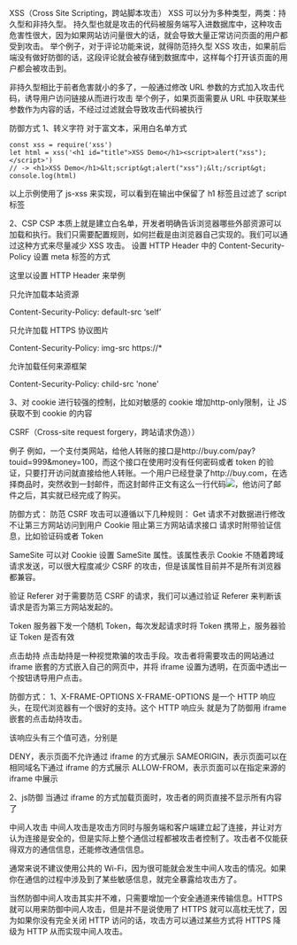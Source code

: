 XSS（Cross Site Scripting，跨站脚本攻击）
XSS 可以分为多种类型，两类：持久型和非持久型。
持久型也就是攻击的代码被服务端写入进数据库中，这种攻击危害性很大，因为如果网站访问量很大的话，就会导致大量正常访问页面的用户都受到攻击。
举个例子，对于评论功能来说，就得防范持久型 XSS 攻击，如果前后端没有做好防御的话，这段评论就会被存储到数据库中，这样每个打开该页面的用户都会被攻击到。

非持久型相比于前者危害就小的多了，一般通过修改 URL 参数的方式加入攻击代码，诱导用户访问链接从而进行攻击
举个例子，如果页面需要从 URL 中获取某些参数作为内容的话，不经过过滤就会导致攻击代码被执行

防御方式
1、转义字符
对于富文本，采用白名单方式
```
const xss = require('xss')
let html = xss('<h1 id="title">XSS Demo</h1><script>alert("xss");</script>')
// -> <h1>XSS Demo</h1>&lt;script&gt;alert("xss");&lt;/script&gt;
console.log(html)
```
以上示例使用了 js-xss 来实现，可以看到在输出中保留了 h1 标签且过滤了 script 标签

2、CSP
CSP 本质上就是建立白名单，开发者明确告诉浏览器哪些外部资源可以加载和执行。我们只需要配置规则，如何拦截是由浏览器自己实现的。我们可以通过这种方式来尽量减少 XSS 攻击。
设置 HTTP Header 中的 Content-Security-Policy
设置 meta 标签的方式 <meta http-equiv="Content-Security-Policy">


这里以设置 HTTP Header 来举例

只允许加载本站资源

Content-Security-Policy: default-src ‘self’

只允许加载 HTTPS 协议图片

Content-Security-Policy: img-src https://*

允许加载任何来源框架

Content-Security-Policy: child-src 'none'


3、对 cookie 进行较强的控制，比如对敏感的 cookie 增加http-only限制，让 JS 获取不到 cookie 的内容



CSRF（Cross-site request forgery，跨站请求伪造））

例子
例如，一个支付类网站，给他人转账的接口是http://buy.com/pay?touid=999&money=100，而这个接口在使用时没有任何密码或者 token 的验证，只要打开访问就直接给他人转账。一个用户已经登录了http://buy.com，在选择商品时，突然收到一封邮件，而这封邮件正文有这么一行代码<img src="http://buy.com/pay?touid=999&money=100"/>，他访问了邮件之后，其实就已经完成了购买。

防御方式：
防范 CSRF 攻击可以遵循以下几种规则：
Get 请求不对数据进行修改
不让第三方网站访问到用户 Cookie
阻止第三方网站请求接口
请求时附带验证信息，比如验证码或者 Token

SameSite
可以对 Cookie 设置 SameSite 属性。该属性表示 Cookie 不随着跨域请求发送，可以很大程度减少 CSRF 的攻击，但是该属性目前并不是所有浏览器都兼容。

验证 Referer
对于需要防范 CSRF 的请求，我们可以通过验证 Referer 来判断该请求是否为第三方网站发起的。

Token
服务器下发一个随机 Token，每次发起请求时将 Token 携带上，服务器验证 Token 是否有效





点击劫持
点击劫持是一种视觉欺骗的攻击手段。攻击者将需要攻击的网站通过 iframe 嵌套的方式嵌入自己的网页中，并将 iframe 设置为透明，在页面中透出一个按钮诱导用户点击。

防御方式：
1、X-FRAME-OPTIONS
X-FRAME-OPTIONS 是一个 HTTP 响应头，在现代浏览器有一个很好的支持。这个 HTTP 响应头 就是为了防御用 iframe 嵌套的点击劫持攻击。

该响应头有三个值可选，分别是

DENY，表示页面不允许通过 iframe 的方式展示
SAMEORIGIN，表示页面可以在相同域名下通过 iframe 的方式展示
ALLOW-FROM，表示页面可以在指定来源的 iframe 中展示

2、js防御
当通过 iframe 的方式加载页面时，攻击者的网页直接不显示所有内容了





中间人攻击
中间人攻击是攻击方同时与服务端和客户端建立起了连接，并让对方认为连接是安全的，但是实际上整个通信过程都被攻击者控制了。攻击者不仅能获得双方的通信信息，还能修改通信信息。

通常来说不建议使用公共的 Wi-Fi，因为很可能就会发生中间人攻击的情况。如果你在通信的过程中涉及到了某些敏感信息，就完全暴露给攻击方了。

当然防御中间人攻击其实并不难，只需要增加一个安全通道来传输信息。HTTPS 就可以用来防御中间人攻击，但是并不是说使用了 HTTPS 就可以高枕无忧了，因为如果你没有完全关闭 HTTP 访问的话，攻击方可以通过某些方式将 HTTPS 降级为 HTTP 从而实现中间人攻击。
